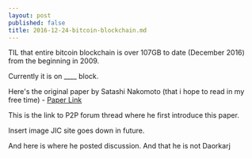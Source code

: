 ```yaml
---
layout: post
published: false
title: 2016-12-24-bitcoin-blockchain.md
---
```


TIL that entire bitcoin blockchain is over 107GB to date (December 2016) from the beginning in 2009.

Currently it is on ____ block.


Here's the original paper by Satashi Nakomoto (that i hope to read in my free time) - [Paper Link]()


This is the link to P2P forum thread where he first introduce this paper.

Insert image JIC site goes down in future.

And here is where he posted discussion. And that he is not Daorkarj
